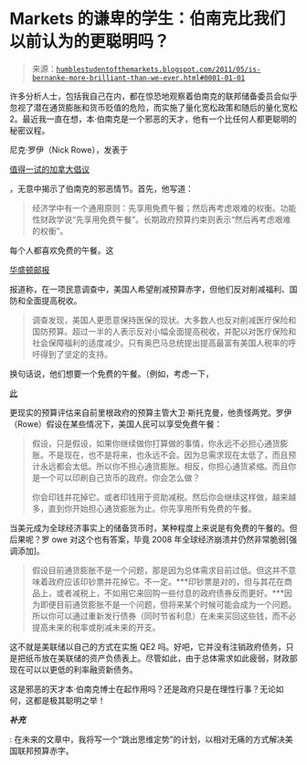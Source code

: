 <!--yml

分类：未分类

日期：2024-05-18 04:20:40

-->

# Markets 的谦卑的学生：伯南克比我们以前认为的更聪明吗？

> 来源：[`humblestudentofthemarkets.blogspot.com/2011/05/is-bernanke-more-brilliant-than-we-ever.html#0001-01-01`](https://humblestudentofthemarkets.blogspot.com/2011/05/is-bernanke-more-brilliant-than-we-ever.html#0001-01-01)

许多分析人士，包括我自己在内，都在惊恐地观察着伯南克的联邦储备委员会似乎忽视了潜在通货膨胀和货币贬值的危险，而实施了量化宽松政策和随后的量化宽松 2。最近我一直在想，本·伯南克是一个邪恶的天才，他有一个比任何人都更聪明的秘密议程。

尼克·罗伊（Nick Rowe），发表于

[值得一试的加拿大倡议](http://worthwhile.typepad.com/worthwhile_canadian_initi/2011/04/functional-finance-vs-the-long-run-government-budget-constraint.html)

，无意中揭示了伯南克的邪恶情节。首先，他写道：

> 经济学中有一个通用原则：先享用免费午餐；然后再考虑艰难的权衡。功能性财政学说“先享用免费午餐”。长期政府预算约束则表示“然后再考虑艰难的权衡”。

每个人都喜欢免费的午餐。这

[华盛顿邮报](http://www.washingtonpost.com/politics/poll-shows-americans-oppose-entitlement-cuts-to-deal-with-debt-problem/2011/04/19/AFoiAH9D_story.html)

报道称，在一项民意调查中，美国人希望削减预算赤字，但他们反对削减福利、国防和全面提高税收。

> 调查发现，美国人更愿意保持医保的现状。大多数人也反对削减医疗保险和国防预算。超过一半的人表示反对小幅全面提高税收，并配以对医疗保险和社会保障福利的适度减少。只有奥巴马总统提出提高最富有美国人税率的呼吁得到了坚定的支持。

换句话说，他们想要一个免费的午餐。（例如，考虑一下，

[此](http://www.nytimes.com/2011/04/24/opinion/24stockman.html)

更现实的预算评估来自前里根政府的预算主管大卫·斯托克曼，他责怪两党。罗伊（Rowe）假设在某些情况下，美国人民可以享受免费午餐：

> 假设，只是假设，如果你继续做你打算做的事情，你永远不必担心通货膨胀。不是现在，也不是将来，也永远不会。因为总需求现在太低了，而且预计永远都会太低。所以你不担心通货膨胀。相反，你担心通货紧缩。而且你是一个可以印刷自己货币的政府。你会怎么做？
> 
> 你会印钱并花掉它。或者印钱用于资助减税。然后你会继续这样做，越来越多，直到你开始担心通货膨胀为止。你先享用所有免费的午餐。

当美元成为全球经济事实上的储备货币时，某种程度上来说是有免费的午餐的。但后果呢？罗 owe 对这个也有答案，毕竟 2008 年全球经济崩溃并仍然非常脆弱[强调添加]。

> 假设目前通货膨胀不是一个问题，那是因为总体需求目前过低。但这并不意味着政府应该印钞票并花掉它。不一定。***印钞票是对的，但与其花在商品上，或者减税上，不如用它来回购一些付息的政府债券反而更好。***因为即便目前通货膨胀不是一个问题，但将来某个时候可能会成为一个问题。所以你可以通过重新发行债券（同时节省利息）在未来买回这些钱，而不必提高未来的税率或削减未来的开支。

这不就是美联储以自己的方式在实施 QE2 吗。好吧，它并没有注销政府债务，只是把纸币放在美联储的资产负债表上。尽管如此，由于总体需求如此疲弱，财政部现在可以以更低的利率融资新债务。

这是邪恶的天才本·伯南克博士在起作用吗？还是政府只是在理性行事？无论如何，这都是极其聪明之举！

***补充***

: 在未来的文章中，我将写一个“跳出思维定势”的计划，以相对无痛的方式解决美国联邦预算赤字。
